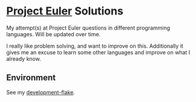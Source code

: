 # [Project Euler](https://projecteuler.net) Solutions

My attempt(s) at Project Euler questions in different programming languages. Will be updated over time.

I really like problem solving, and want to improve on this. Additionally it gives me an excuse to learn some other languages and improve on what I already know.

## Environment

See my [development-flake](https://github.com/chpxu/development-flake).

